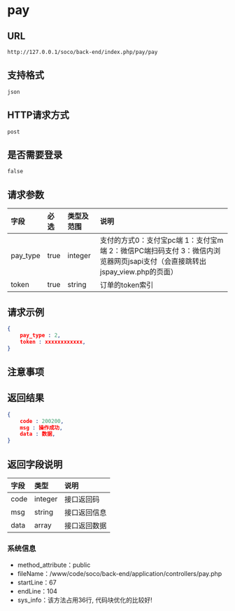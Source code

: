 # pay

##  URL
    http://127.0.0.1/soco/back-end/index.php/pay/pay

##  支持格式
    json

##  HTTP请求方式
    post

##  是否需要登录
    false

##  请求参数
| 字段                     |   必选            |   类型及范围    | 说明                               |
|:-------------------------|:----------------- |:----------------|:-----------------------------------|
|pay_type|true|integer|支付的方式0：支付宝pc端 1：支付宝m端 2：微信PC端扫码支付 3：微信内浏览器网页jsapi支付（会直接跳转出jspay_view.php的页面）|
|token|true|string|订单的token索引|


##  请求示例
```json
{
    pay_type : 2,
	token : xxxxxxxxxxxx,
}
```

##  注意事项
    

##  返回结果
```json
{
    code : 200200,
	msg : 操作成功,
	data : 数据,
}
```

##  返回字段说明
| 字段                     |   类型           | 说明                               |
|:-------------------------|:-----------------|:-----------------------------------|
|code|integer|接口返回码|
|msg|string|接口返回信息|
|data|array|接口返回数据|


### 系统信息
- method_attribute：public
- fileName：/www/code/soco/back-end/application/controllers/pay.php
- startLine：67
- endLine：104
- sys_info：该方法占用36行, 代码块优化的比较好!
